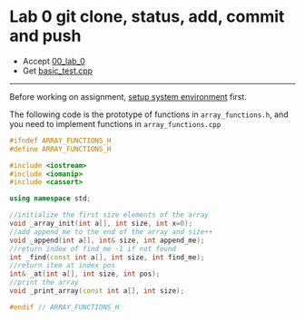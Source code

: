 # Lab 0 git clone, status, add, commit and push 

- Accept [00_lab_0](https://classroom.github.com/a/4ppQp03L)
- Get [basic_test.cpp](basic_test.cpp)

---

Before working on assignment, [setup system environment](https://github.com/CS-PCC/CS3A_Setup) first.


The following code is the prototype of functions in `array_functions.h`, and you need to implement functions in `array_functions.cpp`


```c++
#ifndef ARRAY_FUNCTIONS_H
#define ARRAY_FUNCTIONS_H

#include <iostream>
#include <iomanip>
#include <cassert>

using namespace std;

//initialize the first size elements of the array
void _array_init(int a[], int size, int x=0);
//add append_me to the end of the array and size++
void _append(int a[], int& size, int append_me);
//return index of find_me -1 if not found
int _find(const int a[], int size, int find_me);
//return item at index pos
int& _at(int a[], int size, int pos);
//print the array
void _print_array(const int a[], int size);

#endif // ARRAY_FUNCTIONS_H
```